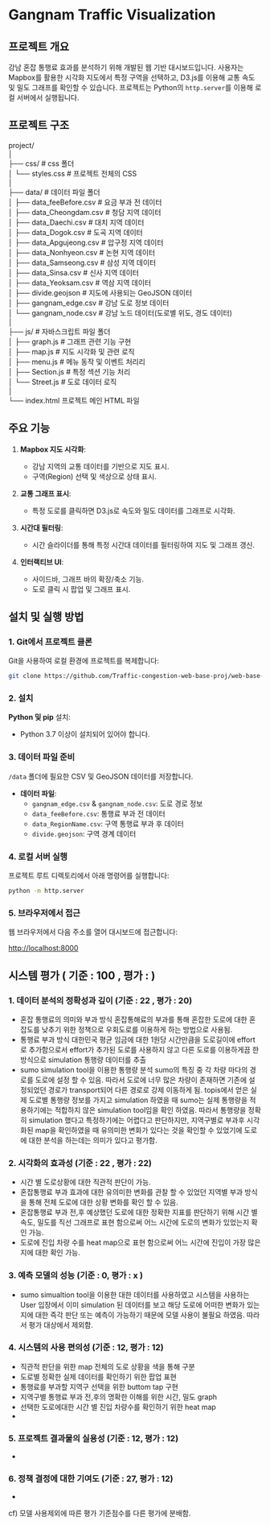 # Gangnam Traffic Visualization

## 프로젝트 개요

강남 혼잡 통행료 효과를 분석하기 위해 개발된 웹 기반 대시보드입니다. 사용자는 Mapbox를 활용한 시각화 지도에서 특정 구역을 선택하고, D3.js를 이용해 교통 속도 및 밀도 그래프를 확인할 수 있습니다. 프로젝트는 Python의 `http.server`를 이용해 로컬 서버에서 실행됩니다.

## 프로젝트 구조

project/  
│  
├── css/ # css 폴더  
│ └── styles.css # 프로젝트 전체의 CSS  
│  
├── data/ # 데이터 파일 폴더  
│ ├── data_feeBefore.csv # 요금 부과 전 데이터  
│ ├── data_Cheongdam.csv # 청담 지역 데이터  
│ ├── data_Daechi.csv # 대치 지역 데이터  
│ ├── data_Dogok.csv # 도곡 지역 데이터  
│ ├── data_Apgujeong.csv # 압구정 지역 데이터  
│ ├── data_Nonhyeon.csv # 논현 지역 데이터  
│ ├── data_Samseong.csv # 삼성 지역 데이터  
│ ├── data_Sinsa.csv # 신사 지역 데이터  
│ ├── data_Yeoksam.csv # 역삼 지역 데이터  
│ ├── divide.geojson # 지도에 사용되는 GeoJSON 데이터  
│ ├── gangnam_edge.csv # 강남 도로 정보 데이터  
│ └── gangnam_node.csv # 강남 노드 데이터(도로별 위도, 경도 데이터)  
│  
├── js/ # 자바스크립트 파일 폴더  
│ ├── graph.js # 그래프 관련 기능 구현  
│ ├── map.js # 지도 시각화 및 관련 로직  
│ ├── menu.js # 메뉴 동작 및 이벤트 처리리  
│ ├── Section.js # 특정 섹션 기능 처리  
│ └── Street.js # 도로 데이터 로직  
│  
└── index.html 프로젝트 메인 HTML 파일

## 주요 기능

1. **Mapbox 지도 시각화**:

   - 강남 지역의 교통 데이터를 기반으로 지도 표시.
   - 구역(Region) 선택 및 색상으로 상태 표시.

2. **교통 그래프 표시**:

   - 특정 도로를 클릭하면 D3.js로 속도와 밀도 데이터를 그래프로 시각화.

3. **시간대 필터링**:

   - 시간 슬라이더를 통해 특정 시간대 데이터를 필터링하여 지도 및 그래프 갱신.

4. **인터랙티브 UI**:
   - 사이드바, 그래프 바의 확장/축소 기능.
   - 도로 클릭 시 팝업 및 그래프 표시.

## 설치 및 실행 방법

### 1. Git에서 프로젝트 클론

Git을 사용하여 로컬 환경에 프로젝트를 복제합니다:

```bash
git clone https://github.com/Traffic-congestion-web-base-proj/web-base-visualization.git
```

### 2. 설치

**Python 및 pip** 설치:

- Python 3.7 이상이 설치되어 있어야 합니다.

### 3. 데이터 파일 준비

`/data` 폴더에 필요한 CSV 및 GeoJSON 데이터를 저장합니다.

- **데이터 파일**:
  - `gangnam_edge.csv` & `gangnam_node.csv`: 도로 경로 정보
  - `data_feeBefore.csv`: 통행료 부과 전 데이터
  - `data_RegionName.csv`: 구역 통행료 부과 후 데이터
  - `divide.geojson`: 구역 경계 데이터

### 4. 로컬 서버 실행

프로젝트 루트 디렉토리에서 아래 명령어를 실행합니다:

```bash
python -m http.server
```

### 5. 브라우저에서 접근

웹 브라우저에서 다음 주소를 열어 대시보드에 접근합니다:

[http://localhost:8000](http://localhost:8000)

## 시스템 평가 ( 기준 : 100 , 평가 : )

### 1. 데이터 분석의 정확성과 깊이 (기준 : 22 , 평가 : 20)

- 혼잡 통행료의 의미와 부과 방식
  혼잡통해료의 부과를 통해 혼잡한 도로에 대한 혼잡도를 낮추기 위한 정책으로 우회도로를 이용하게 하는 방법으로 사용됨.
- 통행료 부과 방식
  대한민국 평균 임금에 대한 1원당 시간만큼을 도로길이에 effort로 추가함으로서 effort가 추가된 도로를 사용하지 않고 다른 도로를 이용하게끔 한 방식으로 simulation 통행량 데이터를 추출
- sumo simulation tool을 이용한 통행량 분석
  sumo의 특징 중 각 차량 마다의 경로를 도로에 설정 할 수 있음.
  따라서 도로에 너무 많은 차량이 존재하면 기존에 설정되었던 경로가 transport되어 다른 경로로 강제 이동하게 됨.
  topis에서 얻은 실제 도로별 통행량 정보를 가지고 simulation 하였을 때 sumo는 실제 통행량을 적용하기에는 적합하지 않은 simulation tool임을 확인 하였음. 따라서 통행량을 정확히 simulation 했다고 특정하기에는 어렵다고 판단하지만, 지역구별로 부과후 시각화된 map을 확인하였을 때 유의미한 변화가 있다는 것을 확인할 수 있었기에 도로에 대한 분석을 하는데는 의미가 있다고 평가함.

### 2. 시각화의 효과성 (기준 : 22 , 평가 : 22)

- 시간 별 도로상황에 대한 직관적 판단이 가능.
- 혼잡통행료 부과 효과에 대한 유의미한 변화를 관찰 할 수 있었던 지역별 부과 방식을 통해 전체 도로에 대한 상황 변화를 확인 할 수 있음.
- 혼잡통행료 부과 전,후 예상했던 도로에 대한 정확한 지표를 판단하기 위해 시간 별 속도, 밀도를 직선 그래프로 표현 함으로써 어느 시간에 도로의 변화가 있었는지 확인 가능.
- 도로에 진입 차량 수를 heat map으로 표현 함으로써 어느 시간에 진입이 가장 많은지에 대한 확인 가능.

### 3. 예측 모델의 성능 (기준 : 0, 평가 : x )

- sumo simualtion tool을 이용한 대한 데이터를 사용하였고 시스템을 사용하는 User 입장에서 이미 simulation 된 데이터를 보고 해당 도로에 어떠한 변화가 있는지에 대한 즉각 판단 또는 예측이 가능하기 때문에 모델 사용이 불필요 하였음. 따라서 평가 대상에서 제외함.

### 4. 시스템의 사용 편의성 (기준 : 12, 평가 : 12)

- 직관적 판단을 위한 map 전체의 도로 상황을 색을 통해 구분
- 도로별 정확한 실제 데이터를 확인하기 위한 팝업 표현
- 통행료를 부과할 지역구 선택을 위한 buttom tap 구현
- 지역구별 통행료 부과 전,후의 명확한 이해를 위한 시간, 밀도 graph
- 선택한 도로에대한 시간 별 진입 차량수를 확인하기 위한 heat map
-

### 5. 프로젝트 결과물의 실용성 (기준 : 12, 평가 : 12)

-

### 6. 정책 결정에 대한 기여도 (기준 : 27, 평가 : 12)

-

cf) 모델 사용제외에 따른 평가 기준점수를 다른 평가에 분배함.
